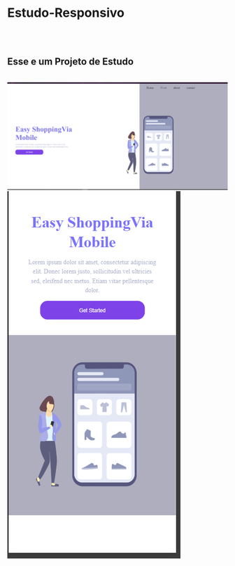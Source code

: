 <h1>Estudo-Responsivo</h1>
<br>
<br>
<h2>Esse e um Projeto de Estudo</h2>
<br>

<img src="https://github.com/thiagoAlves21/Estudo-responsivo/blob/master/teste-responsivo-sho/Capturar.PNG?raw=true">
<br>
<img src ="https://github.com/thiagoAlves21/Estudo-responsivo/blob/master/teste-responsivo-sho/Capturar2.PNG?raw=true">
